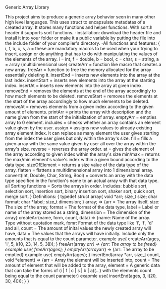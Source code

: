 Generic Array Library


This project aims to produce a generic array behavior seen in many other high level languages. This uses struct to encapsulate metadatas of a created array. It stores many functions and helper functions. With sort.h header it supports sort functions.
 -installation: download the header file and install it into your folder or make it a public variable by putting the file into the include folder of your compiler's directory.
 -All functions and features: {
    i, f, b, c, s, a = these are mandatory macros to be used when your trying to insert, assign or do anything that has to do with manipulating the values of the elements of the array. i = int, f = double, b = bool, c = char, s = string, a = array (multidimensional use)
    createArr = function like macro that creates a new array.
    freeArr = function to free the memory allocated for the array essentially deleting it.
    insertEnd = inserts new elements into the array at the last index.
    insertStart = inserts new elements into the array at the starting index.
    insertAt = inserts new elements into the array at given index.
    removeEnd = removes the elements at the end of the array accordingly to how much elements to be deleted.
    removeStart = removes the elements at the start of the array accordingly to how much elements to be deleted.
    removeAt = removes elements from a given index according to the given amount of elements.
    printArr = prints the array with description and the name given from the start of the initialization of array.
    emptyArr = empties array to 0 element.
    includes = checks whether an array contains an element value given by the user.
    assign = assigns new values to already existing array element index. It can replace as many element the user gives starting from the index the user gives but only within the array's size.
    fill = fills a given array with the same value given by user all over the array within the array's size.
    reverse = reverses the array order.
    at = gives the element of the array according to given index within the array's size
    min/max = returns the max/min element's value's index within a given bound according to the data type.
    sizeOfElement = returns a size value of the data type of the array.
    flatten = flattens a multidimensional array into 1 dimensional array.
    convert(Int, Double, Char, String, Bool) = converts an array with the data type specified in the function's name to an actual array with that data type.
    all Sorting functions = Sorts the arrays in order. Includes: bubble sort, selection sort, insertion sort, binary insertion sort, shaker sort, quick sort, merge sort.
}
Definitions: {
    typedef struct array{
        void *arr;
        size_t size;
        char format;
        char *label;
        size_t dimension;
    } array; => {arr = The array itself, size: The size of the array, format = The format of the data type, label = Label or name of the array stored as a string, dimension = The dimension of the array} 
    createArr(name, form, count, data) => {name: Name of the array. Type without quotation mark, fomr: Format of the data type like 'i', 'f', 'd' and all, count = The amount of inital values the newly created array will have, data = The values that the arrays will have initially. Include only the amounts that is equal to the count parameter. 
    example use{
        createArr(ages, 'i', 5, i(10, 23, 14, 5, 38));
    }
    freeArr(array *arr) => {arr: The array to be freed}
    example use{
        freeArr(ages);
    }
    emptyArr(array*arr) => {arr: The array to be emptied}
    example use{
        emptyArr(ages);
    }
    insertEnd(array *arr, size_t count, void *element) => {arr = Array the element will be inserted into, count = The amount of element that will be added to the array, element = A generic data that can take the forms of (i | f | c | s | b | a)(...) with the elements count being equal to the count parameter}
    exapmle use{
        insertEnd(ages, 3, i(20, 30, 40));
    }
}
